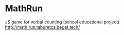 # MathRun
JS game for verbal counting (school educational project)
http://math.run.taburetca.beget.tech/
